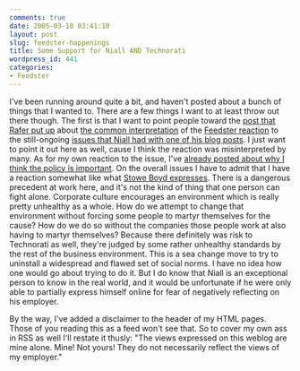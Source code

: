 ```yaml
---
comments: true
date: 2005-03-10 03:41:10
layout: post
slug: feedster-happenings
title: Some Support for Niall AND Technorati
wordpress_id: 441
categories:
- Feedster
---
```


I've been running around quite a bit, and haven't posted about a bunch of things that I wanted to. There are a few things I want to at least throw out there though. The first is that I want to point people toward the [post that Rafer put up](http://corp.feedster.com/blog/rafer/archives/2005/03/feedster_corpor.html) about [the common interpretation](http://steveshu.typepad.com/steve_shus_weblog/2005/03/perspectives_on.html) of the [Feedster reaction](http://feedster.blogs.com/corporate/2005/03/corporate_blogg.html) to the still-ongoing [issues that Niall had with one of his blog posts](http://www.niallkennedy.com/blog/archives/2005/03/whose_voice_is.html). I just want to point it out here as well, cause I think the reaction was misinterpreted by many. As for my own reaction to the issue, I've [already posted about why I think the policy is important](http://www.bitsplitter.net/blog/?p=440). On the overall issues I have to admit that I have a reaction somewhat like what [Stowe Boyd expresses](http://www.corante.com/getreal/archives/2005/03/09/niall_kennedy_and_the_spectre_of_being_dooced.php). There is a dangerous precedent at work here, and it's not the kind of thing that one person can fight alone. Corporate culture encourages an environment which is really pretty unhealthy as a whole. How do we attempt to change that environment without forcing some people to martyr themselves for the cause? How do we do so without the companies those people work at also having to martyr themselves? Because there definitely was risk to Technorati as well, they're judged by some rather unhealthy standards by the rest of the business environment. This is a sea change move to try to uninstall a widespread and flawed set of social norms. I have no idea how one would go about trying to do it. But I do know that Niall is an exceptional person to know in the real world, and it would be unfortunate if he were only able to partially express himself online for fear of negatively reflecting on his employer.

By the way, I've added a disclaimer to the header of my HTML pages. Those of you reading this as a feed won't see that.  So to cover my own ass in RSS as well I'll restate it thusly: "The views expressed on this weblog are mine alone. Mine! Not yours! They do not necessarily reflect the views of my employer."
